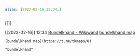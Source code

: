```yaml
---
alias: [2022-02-16,12:34,]
---
```

[[]]

[[2022-02-16]] 12:34
[Bundelkhand - Wikiwand](https://www.wikiwand.com/en/Bundelkhand)
[bundelkhand map](https://t.me/tkmaps/8)
```qrcode
[bundelkhand map](https://t.me/tkmaps/8)
```
```query
"bundelkhand"
```